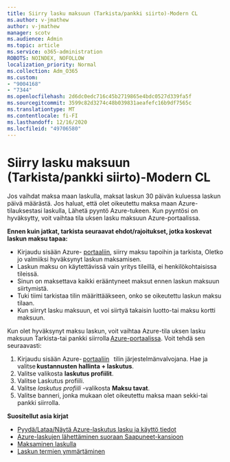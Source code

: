 ```yaml
---
title: Siirry lasku maksuun (Tarkista/pankki siirto)-Modern CL
ms.author: v-jmathew
author: v-jmathew
manager: scotv
ms.audience: Admin
ms.topic: article
ms.service: o365-administration
ROBOTS: NOINDEX, NOFOLLOW
localization_priority: Normal
ms.collection: Adm_O365
ms.custom:
- "9004168"
- "7344"
ms.openlocfilehash: 2d6dc0edc716c45b2719865e4bdc0527d339fa5f
ms.sourcegitcommit: 3599c82d3274c48b039831aeafefc16b9df7565c
ms.translationtype: MT
ms.contentlocale: fi-FI
ms.lasthandoff: 12/16/2020
ms.locfileid: "49706580"
---
```

# <a name="switch-to-invoice-pay-checkwire-transfer---modern-cl"></a>Siirry lasku maksuun (Tarkista/pankki siirto)-Modern CL

Jos vaihdat maksa maan laskulla, maksat laskun 30 päivän kuluessa laskun päivä määrästä. Jos haluat, että olet oikeutettu maksa maan Azure-tilauksestasi laskulla, Lähetä pyyntö Azure-tukeen. Kun pyyntösi on hyväksytty, voit vaihtaa tila uksen lasku maksuun Azure-portaalissa.

**Ennen kuin jatkat, tarkista seuraavat ehdot/rajoitukset, jotka koskevat laskun maksu tapaa:**

- Kirjaudu sisään Azure- [portaaliin](https://portal.azure.com/), siirry maksu tapoihin ja tarkista, Oletko jo valmiiksi hyväksynyt laskun maksamisen.
- Laskun maksu on käytettävissä vain yritys tileillä, ei henkilökohtaisissa tileissä.
- Sinun on maksettava kaikki erääntyneet maksut ennen laskun maksuun siirtymistä.
- Tuki tiimi tarkistaa tilin määrittääkseen, onko se oikeutettu laskun maksu tilaan.
- Kun siirryt lasku maksuun, et voi siirtyä takaisin luotto-tai maksu kortti maksuun.

Kun olet hyväksynyt maksu laskun, voit vaihtaa Azure-tila uksen lasku maksuun Tarkista-tai pankki siirrolla [Azure-portaalissa](https://portal.azure.com/).
Voit tehdä sen seuraavasti:

1. Kirjaudu sisään Azure- [portaaliin](https://portal.azure.com/)   tilin järjestelmänvalvojana. Hae ja valitse **kustannusten hallinta + laskutus**.
2. Valitse valikosta **laskutus profiilit**.
3. Valitse Laskutus profiili.
4. Valitse *laskutus profiili* -valikosta **Maksu tavat**.
5. Valitse banneri, jonka mukaan olet oikeutettu maksa maan sekki-tai pankki siirrolla.

**Suositellut asia kirjat**

- [Pyydä/Lataa/Näytä Azure-laskutus lasku ja käyttö tiedot](https://docs.microsoft.com/azure/billing/billing-download-azure-invoice-daily-usage-date)
- [Azure-laskujen lähettäminen suoraan Saapuneet-kansioon](https://docs.microsoft.com/azure/billing/billing-download-azure-invoice-daily-usage-date)
- [Maksaminen laskulla](https://docs.microsoft.com/azure/billing/billing-how-to-pay-by-invoice)
- [Laskun termien ymmärtäminen](https://docs.microsoft.com/azure/billing/billing-understand-your-invoice)
